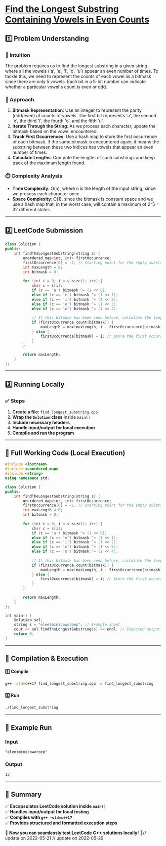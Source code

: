 # **[Find the Longest Substring Containing Vowels in Even Counts](https://leetcode.com/problems/find-the-longest-substring-containing-vowels-in-even-counts/description/)**  

## **1️⃣ Problem Understanding**  
### **📌 Intuition**  
The problem requires us to find the longest substring in a given string where all the vowels ('a', 'e', 'i', 'o', 'u') appear an even number of times. To tackle this, we need to represent the counts of each vowel as a bitmask since there are only 5 vowels. Each bit in a 5-bit number can indicate whether a particular vowel's count is even or odd.

### **🚀 Approach**  
1. **Bitmask Representation**: Use an integer to represent the parity (odd/even) of counts of vowels. The first bit represents 'a', the second 'e', the third 'i', the fourth 'o', and the fifth 'u'.
2. **Iterate Through the String**: As we process each character, update the bitmask based on the vowel encountered.
3. **Track First Occurrences**: Use a hash map to store the first occurrence of each bitmask. If the same bitmask is encountered again, it means the substring between these two indices has vowels that appear an even number of times.
4. **Calculate Lengths**: Compute the lengths of such substrings and keep track of the maximum length found.

### **⏱️ Complexity Analysis**  
- **Time Complexity**: O(n), where n is the length of the input string, since we process each character once.  
- **Space Complexity**: O(1), since the bitmask is constant space and we use a hash map that, in the worst case, will contain a maximum of 2^5 = 32 different states.

---  

## **2️⃣ LeetCode Submission**  
```cpp
class Solution {
public:
    int findTheLongestSubstring(string s) {
        unordered_map<int, int> firstOccurrence;
        firstOccurrence[0] = -1; // Starting point for the empty substring
        int maxLength = 0;
        int bitmask = 0;
        
        for (int i = 0; i < s.size(); i++) {
            char c = s[i];
            if (c == 'a') bitmask ^= (1 << 0);
            else if (c == 'e') bitmask ^= (1 << 1);
            else if (c == 'i') bitmask ^= (1 << 2);
            else if (c == 'o') bitmask ^= (1 << 3);
            else if (c == 'u') bitmask ^= (1 << 4);
            
            // If this bitmask has been seen before, calculate the length
            if (firstOccurrence.count(bitmask)) {
                maxLength = max(maxLength, i - firstOccurrence[bitmask]);
            } else {
                firstOccurrence[bitmask] = i; // Store the first occurrence
            }
        }
        
        return maxLength;
    }
};
```  

---  

## **3️⃣ Running Locally**  
### **✅ Steps**  
1. **Create a file**: `find_longest_substring.cpp`  
2. **Wrap the `Solution` class** inside `main()`  
3. **Include necessary headers**  
4. **Handle input/output for local execution**  
5. **Compile and run the program**  

---  

## **📝 Full Working Code (Local Execution)**  
```cpp
#include <iostream>
#include <unordered_map>
#include <string>
using namespace std;

class Solution {
public:
    int findTheLongestSubstring(string s) {
        unordered_map<int, int> firstOccurrence;
        firstOccurrence[0] = -1; // Starting point for the empty substring
        int maxLength = 0;
        int bitmask = 0;
        
        for (int i = 0; i < s.size(); i++) {
            char c = s[i];
            if (c == 'a') bitmask ^= (1 << 0);
            else if (c == 'e') bitmask ^= (1 << 1);
            else if (c == 'i') bitmask ^= (1 << 2);
            else if (c == 'o') bitmask ^= (1 << 3);
            else if (c == 'u') bitmask ^= (1 << 4);
            
            // If this bitmask has been seen before, calculate the length
            if (firstOccurrence.count(bitmask)) {
                maxLength = max(maxLength, i - firstOccurrence[bitmask]);
            } else {
                firstOccurrence[bitmask] = i; // Store the first occurrence
            }
        }
        
        return maxLength;
    }
};

int main() {
    Solution sol;
    string s = "eleetminicoworoep"; // Example input
    cout << sol.findTheLongestSubstring(s) << endl; // Expected output: 13
    return 0;
}
```  

---  

## **🔧 Compilation & Execution**  
#### **1️⃣ Compile**  
```bash
g++ -std=c++17 find_longest_substring.cpp -o find_longest_substring
```  

#### **2️⃣ Run**  
```bash
./find_longest_substring
```  

---  

## **🎯 Example Run**  
### **Input**  
```
"eleetminicoworoep"
```  
### **Output**  
```
13
```  

---  

## **📌 Summary**  
✅ **Encapsulates LeetCode solution inside `main()`**  
✅ **Handles input/output for local testing**  
✅ **Compiles with `g++ -std=c++17`**  
✅ **Provides structured and formatted execution steps**  

🚀 **Now you can seamlessly test LeetCode C++ solutions locally!** 🚀// update on 2022-05-21
// update on 2022-05-29
